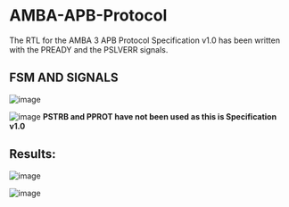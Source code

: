 # AMBA-APB-Protocol
The RTL for the  AMBA 3 APB Protocol Specification v1.0 has been written with the PREADY and the PSLVERR signals.

## FSM AND SIGNALS
![image](https://github.com/user-attachments/assets/88361856-80f9-412c-99ad-14a6cd5df550)


![image](https://github.com/user-attachments/assets/902f746b-8e7f-45d0-b885-7a04d701c9b9)
**PSTRB and PPROT have not been used as this is Specification v1.0**

## Results:
![image](https://github.com/user-attachments/assets/2bc55efd-9135-4400-b5fb-39997f6f6bf1)


![image](https://github.com/user-attachments/assets/d12ae88c-d1a6-4a76-9092-73db2bae30e1)


 

